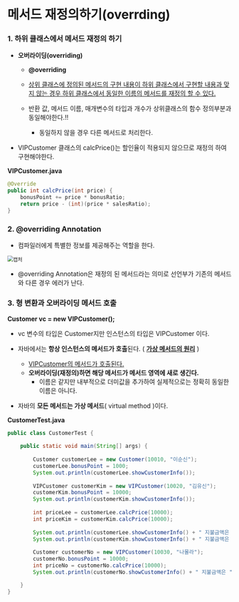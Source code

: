 # 메서드 재정의하기(overrding)

### 1. 하위 클래스에서 메서드 재정의 하기

- **오버라이딩(overriding)** 

  - **@overriding**

  - <u>상위 클래스에 정의된 메서드의 구현 내용이 하위 클래스에서 구현할 내용과 맞지 않는 경우 하위 클래스에서 동일한 이름의 메서드를 재정의 할 수 있다.</u>
  - 반환 값, 메서드 이름, 매개변수의 타입과 개수가 상위클래스의 함수 정의부분과 동일해야한다.!!
    - 동일하지 않을 경우 다른 메서드로 처리한다.

- VIPCustomer 클래스의 calcPrice()는 할인율이 적용되지 않으므로 재정의 하여 구현해야한다.



**VIPCustomer.java**

```java
@Override
public int calcPrice(int price) {
	bonusPoint += price * bonusRatio;
	return price - (int)(price * salesRatio);
}
```



### 2. @overriding Annotation

- 컴파일러에게 특별한 정보를 제공해주는 역할을 한다.

<img src="https://user-images.githubusercontent.com/42603919/149918683-b2e87c70-fdc6-4c7f-a4b1-815f22a03536.PNG" alt="캡처" style="zoom:80%;" />

- @overriding Annotation은 재정의 된 메서드라는 의미로 선언부가 기존의 메서드와 다른 경우 에러가 난다.



### 3. 형 변환과 오버라이딩 메서드 호출

**Customer vc = new VIPCustomer();**

- vc 변수의 타입은 Customer지만 인스턴스의 타입은 VIPCustomer 이다.

- 자바에서는 **항상 인스턴스의 메서드가 호출**된다. ( <u>**가상 메서드의 원리**</u> )
  - <u>VIPCustomer의 메서드가 호출된다.</u>
  - **오버라이딩(재정의)하면 해당 메서드가 메서드 영역에 새로 생긴다.**
    - 이름은 같지만 내부적으로 더미값을 추가하여 실제적으로는 정확히 동일한 이름은 아니다.

- 자바의 **모든 메서드는 가상 메서드**( virtual method )이다.

**CustomerTest.java**

```java
public class CustomerTest {

	public static void main(String[] args) {
		
		Customer customerLee = new Customer(10010, "이순신");
		customerLee.bonusPoint = 1000;
		System.out.println(customerLee.showCustomerInfo());
		
		VIPCustomer customerKim = new VIPCustomer(10020, "김유신");
		customerKim.bonusPoint = 10000;
		System.out.println(customerKim.showCustomerInfo());
		
		int priceLee = customerLee.calcPrice(10000);
		int priceKim = customerKim.calcPrice(10000);
		
		System.out.println(customerLee.showCustomerInfo() + " 지불금액은 " + priceLee + "원 입니다.");
		System.out.println(customerKim.showCustomerInfo() + " 지불금액은 " + priceKim + "원 입니다.");
		
		Customer customerNo = new VIPCustomer(10030, "나몰라");
		customerNo.bonusPoint = 10000;
		int priceNo = customerNo.calcPrice(10000);
		System.out.println(customerNo.showCustomerInfo() + " 지불금액은 " + priceNo  + "원 입니다.");

	}
}
```
